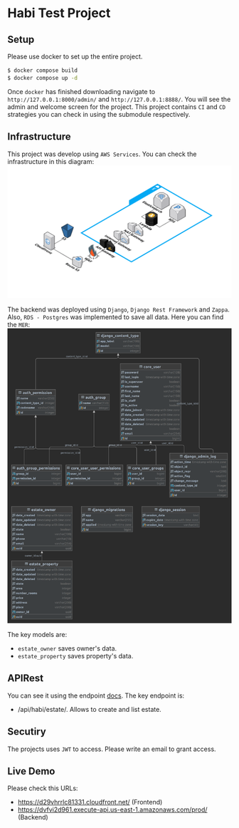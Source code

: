 # Habi Test Project

## Setup

Please use docker to set up the entire project.

```sh
$ docker compose build
$ docker compose up -d
```

Once `docker` has finished downloading navigate to `http://127.0.0.1:8000/admin/` and `http://127.0.0.1:8888/`.
You will see the admin and welcome screen for the project. This project contains `CI` and `CD` strategies you can check
in using the submodule respectively.

## Infrastructure

This project was develop using `AWS Services`. You can check the infrastructure in this diagram:
![infraestructure](resources/habi_infrastructure.png)

The backend was deployed using `Django`, `Django Rest Framework` and `Zappa`. Also, `RDS - Postgres` was implemented to
save all data. Here you can find the `MER`:
![MER](resources/habi_mer.png)

The key models are: 
- `estate_owner` saves owner's data.
- `estate_property` saves property's data.

## APIRest

You can see it using the endpoint [docs](https://dvfvi2d961.execute-api.us-east-1.amazonaws.com/prod/docs). The key 
endpoint is:

- /api/habi/estate/. Allows to create and list estate.

## Secutiry

The projects uses `JWT` to access. Please write an email to grant access.

## Live Demo

Please check this URLs:

- https://d29vhrrlc81331.cloudfront.net/ (Frontend)
- https://dvfvi2d961.execute-api.us-east-1.amazonaws.com/prod/ (Backend)